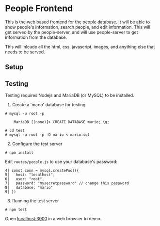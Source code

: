 # People Frontend

This is the web based frontend for the people database. It will be able to show people's information, search people, and edit information. This will get served by the people-server, and will use people-server to get information from the database.

This will inlcude all the html, css, javascript, images, and anything else that needs to be served.

## Setup


## Testing
Testing requires Nodejs and MariaDB (or MySQL) to be installed.

1. Create a 'mario' database for testing
```
# mysql -u root -p

    MariaDB [(none)]> CREATE DATABASE mario; \q;

# cd test
# mysql -u root -p -D mario < mario.sql

```

2. Configure the test server
```
# npm install
```

Edit `routes/people.js` to use your database's password:
```
4| const conn = mysql.createPool({
5|   host: "localhost",
6|   user: "root",
7|   password: "mysecretpassword" // change this password
8|   database: "mario"
9| })
```

3. Running the test server
```
# npm test
```
Open [localhost:3000](http://localhost:3000) in a web browser to demo.
